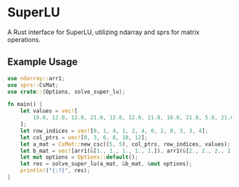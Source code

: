 # SuperLU

A Rust interface for SuperLU, utilizing ndarray and sprs for matrix operations.

## Example Usage

```rust
use ndarray::arr1;
use sprs::CsMat;
use crate::{Options, solve_super_lu};

fn main() {
    let values = vec![
        19.0, 12.0, 12.0, 21.0, 12.0, 12.0, 21.0, 16.0, 21.0, 5.0, 21.0, 18.0,
    ];
    let row_indices = vec![0, 1, 4, 1, 2, 4, 0, 2, 0, 3, 3, 4];
    let col_ptrs = vec![0, 3, 6, 8, 10, 12];
    let a_mat = CsMat::new_csc((5, 5), col_ptrs, row_indices, values);
    let b_mat = vec![arr1(&[1., 1., 1., 1., 1.]), arr1(&[2., 2., 2., 2., 2.])];
    let mut options = Options::default();
    let res = solve_super_lu(a_mat, &b_mat, &mut options);
    println!("{:?}", res);
}
